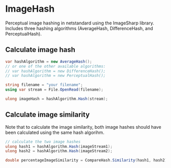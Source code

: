 # ImageHash

Perceptual image hashing in netstandard using the ImageSharp library. Includes three hashing algorithms (AverageHash, DifferenceHash, and PerceptualHash).

## Calculate image hash

```cs
var hashAlgorithm = new AverageHash();
// or one of the other available algorithms:
// var hashAlgorithm = new DifferenceHash();
// var hashAlgorithm = new PerceptualHash();

string filename = "your filename";
using var stream = File.OpenRead(filename);

ulong imageHash = hashAlgorithm.Hash(stream);
```

## Calculate image similarity
Note that to calculate the image similarity, both image hashes should have been calculated using the same hash algorihm.

```cs
// calculate the two image hashes
ulong hash1 = hashAlgorithm.Hash(imageStream1);
ulong hash2 = hashAlgorithm.Hash(imageStream2);

double percentageImageSimilarity = CompareHash.Similarity(hash1, hash2);
```
